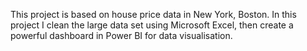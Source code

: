 This project is based on house price data in New York, Boston.
In this project I clean the large data set using Microsoft Excel, then create a powerful dashboard in Power BI for data visualisation.
